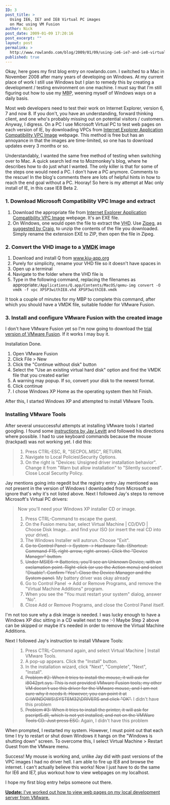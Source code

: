```yaml
---
ID: 3
post_title: >
  Using IE6, IE7 and IE8 Virtual PC images
  on Mac using VM Fusion
author: Nick
post_date: 2009-01-09 17:20:16
post_excerpt: ""
layout: post
permalink: >
  http://www.rowlando.com/blog/2009/01/09/using-ie6-ie7-and-ie8-virtual-pc-images-on-mac-using-vm-fusion/
published: true
---
```

Okay, here goes my first blog entry on rowlando.com. I switched to a Mac in November 2008 after many years of developing on Windows. At my current place of work I still use Windows but I plan to remedy this by creating a development / testing environment on one machine. I must say that I'm still figuring out how to use my <abbr title="Mac Book Pro">MBP</abbr>, weening myself of Windows ways on a daily basis.

Most web developers need to test their work on Internet Explorer, version 6, 7 and now 8. If you don't, you have an understanding, forward thinking client, and one who's probably missing out on potential visitors / customers. Anyway, I digress. On a PC I use Microsoft Virtual PC to test web pages on each version of IE, by downloading VPCs from <a href="http://www.microsoft.com/downloads/details.aspx?FamilyId=21EABB90-958F-4B64-B5F1-73D0A413C8EF&amp;displaylang=en">Internet Explorer Application Compatibility VPC Image</a> webpage. This method is free but has an annoyance in that the images are time-limited, so one has to download updates every 3 months or so.

Understandably, I wanted the same free method of testing when switching over to Mac. A quick search led me to Mozmonkey's blog, where he describes how to do just what I wanted. The only killer is that for some of the steps one would need a PC. I don't have a PC anymore. Comments to the rescue! In the blog's comments there are lots of helpful hints in how to reach the end goal without a PC. Hooray! So here is my attempt at Mac only install of IE, in this case IE8 Beta 2.
<h3>1. Download Microsoft Compatibility VPC Image and extract</h3>
<ol>
	<li>Download the appropriate file from <a href="http://www.microsoft.com/downloads/details.aspx?FamilyId=21EABB90-958F-4B64-B5F1-73D0A413C8EF&amp;displaylang=en">Internet Explorer Application Compatibility VPC Image</a> webpage. It's an EXE file.</li>
	<li>On Windows, one would open the file to extract the <abbr title="Virtual Hard Disk">VHD</abbr>. Use <a href="http://www.zipeg.com/">Zipeg</a>, as <a href="http://blog.mozmonkey.com/2008/vpc-ie6-ie7-ie8-on-mac-os-x/#comment-137834">suggested by Craig</a>, to unzip the contents of the file you downloaded. Simply rename the extension EXE to ZIP, then open the file in Zipeg.</li>
</ol>
<h3>2. Convert the VHD image to a <abbr title="Virtual Machine Disk Format">VMDK</abbr> image</h3>
<ol>
	<li>Download and install Q from <a href="http://www.kju-app.org/">www.kju-app.org</a></li>
	<li>Purely for simplicity, rename your VHD file so it doesn't have spaces in</li>
	<li>Open up a terminal</li>
	<li>Navigate to the folder where the VHD file is</li>
	<li>Type in the following command, replacing the filenames as appropriate:<code>/Applications/Q.app/Contents/MacOS/qemu-img convert -O vmdk -f vpc XPSP3withIE8.vhd XPSP3withIE8.vmdk</code></li>
</ol>
It took a couple of minutes for my MBP to complete this command, after which you should have a VMDK file, suitable fodder for VMware Fusion.
<h3>3. Install and configure VMware Fusion with the created image</h3>
I don't have VMware Fusion yet so I'm now going to download the <a href="http://www.vmware.com/products/fusion/overview.html">trial version of VMware Fusion</a>. If it works I may buy it.

Installation Done.
<ol>
	<li>Open VMware Fusion</li>
	<li>Click File &gt; New</li>
	<li>Click the "Continue without disk" button</li>
	<li>Select the "Use an existing virtual hard disk" option and find the VMDK file that you created earlier</li>
	<li>A warning may popup. If so, convert your disk to the newest format.</li>
	<li>Click continue</li>
	<li>I chose Windows XP Home as the operating system then hit Finish.</li>
</ol>
After this, I started Windows XP and attempted to install VMware Tools.
<h3>Installing VMware Tools</h3>
After several unsuccessful attempts at installing VMware tools I started googling. I found some <a href="http://communities.vmware.com/docs/DOC-7250">instructions by Jay Levitt</a> and followed his directions where possible. I had to use keyboard commands because the mouse (trackpad) was not working yet. I did this:
<blockquote>
<ol>
	<li>Press CTRL-ESC, R, "SECPOL.MSC", RETURN.</li>
	<li>Navigate to Local Policies\Security Options.</li>
	<li>On the right is "Devices: Unsigned driver installation behavior". Change it from "Warn but allow installation" to "Silently succeed". Close Local Security Policy.</li>
</ol>
</blockquote>
Jay mentions going into regedit but the registry entry Jay mentioned was not present in the version of Windows I downloaded from Microsoft so ignore that's why it's not listed above. Next I followed Jay's steps to remove Microsoft's Virtual PC drivers:
<blockquote>Now you'll need your Windows XP installer CD or image.
<ol>
	<li>Press CTRL-Command to escape the guest.</li>
	<li>On the Fusion menu bar, select Virtual Machine | CD/DVD | Choose Disk Image... and find your ISO (or insert the real CD into your drive).</li>
	<li>The Windows Installer will autorun.  Choose "Exit".</li>
	<li><del>Go to Control Panel -&gt; System -&gt; Hardware Tab. (Shortcut: Command-F15, right-arrow, right-arrow). Click the "Device Manager" button.</del></li>
	<li><del>Under MSIE6 -&gt; Batteries, you'll see an Unknown Device, with an exclamation point. Right-click (or use the Action menu) and select "Disable". Confirm "Yes". Close the Device Manager and the System panel.</del> My battery driver was okay already</li>
	<li>Go to Control Panel -&gt; Add or Remove Programs, and remove the "Virtual Machine Additions" program.</li>
	<li>When you see the "You must restart your system" dialog, answer "No".</li>
	<li>Close Add or Remove Programs, and close the Control Panel itself.</li>
</ol>
</blockquote>
I'm not too sure why a disk image is needed. I was lucky enough to have a Windows XP disc sitting in a CD wallet next to me :-) Maybe Step 2 above can be skipped or maybe it's needed in order to remove the Virtual Machine Additions.

Next I followed Jay's instruction to install VMware Tools:
<blockquote>
<ol>
	<li>Press CTRL-Command again, and select Virtual Machine | Install VMware Tools.</li>
	<li>A pop-up appears.  Click the "Install" button.</li>
	<li>In the installation wizard, click "Next", "Complete", "Next", "Install".</li>
	<li><del>Problem #2: When it tries to install the mouse, it will ask for i8042prt.sys. This is not provided VMware Fusion tools; my other VM doesn't use this driver for the VMware mouse, and I am not sure why it needs it. However, you can point it at C:\WINDOWS\SYSTEM32\DRIVERS and click "OK".</del> I didn't have this problem</li>
	<li><del>Problem #3: When it tries to install the printer, it will ask for pscript5.dll, which is not yet installed, and not on the VMWare Tools CD. Just press ESC.</del> Again, I didn't have this problem</li>
</ol>
</blockquote>
When prompted, I restarted my system. However, I must point out that each time I try to restart or shut down Windows it hangs on the "Windows is shutting down" screen. To overcome this, I select Virtual Machine &gt; Restart Guest from the VMware menu.

Success! My mouse is working and, unlike Jay did with past versions of the VPC images I had no driver hell. I am able to fire up IE8 and browse the internet. I can't actually believe this works! Now I just have to do the same for IE6 and IE7, plus workout how to view webpages on my localhost.

I hope my first blog entry helps someone out there.

<ins datetime="2009-01-11T20:22:14+00:00"><strong>Update:</strong> I've worked out how to <a href="http://www.rowlando.com/blog/2009/01/11/reaching-localhost-from-vmware-virtual-machines-on-a-mac/">view web pages on my local development server from VMware</a>.</ins>